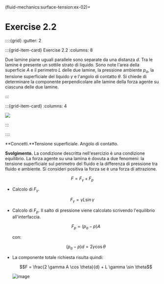 (fluid-mechanics:surface-tension:ex-02)=
# Exercise 2.2

::::{grid}
:gutter: 2

:::{grid-item-card} Exercise 2.2
:columns: 8

Due lamine piane uguali parallele sono separate da una distanza $d$. Tra le lamine è 
presente un sottile strato di liquido. Sono note l'area della superficie $A$ e il perimetro $L$ delle due lamine,
la pressione ambiente $p_a$, la tensione superficiale del liquido $\gamma$ e l'angolo di contatto $\theta$.
Si chiede di determinare la componente perpendicolare alle lamine della forza agente su ciascuna delle due lamine.

:::

:::{grid-item-card}
:columns: 4

![](../../fig/Plates4.png)

:::

::::

**Concetti.**Tensione superficiale. Angolo di contatto.

**Svolgimento.** La condizione descritta nell'esercizio è una condizione equilibrio. La
forza agente su una lamina è dovuta a due fenomeni: la tensione
superficiale sul perimetro del fluido e la differenza di pressione tra
fluido e ambiente. Si consideri positiva la forza se è una forza di
attrazione.

$$F = F_\gamma + F_p$$

-   Calcolo di $F_\gamma$.

   $$F_\gamma = \gamma L \sin\gamma$$

-   Calcolo di $F_p$. Il salto di pressione viene calcolato scrivendo
    l'equilibrio all'interfaccia. 

    $$F_p = (p_a - p) A$$ 

    con:
    
    $$(p_a - p) d = 2 \gamma \cos \theta$$

-   La componente totale richiesta risulta quindi:

    $$F = \frac{2 \gamma A \cos \theta}{d} + L \gamma \sin \theta$$

    ![image](../../fig/sup01.png)

